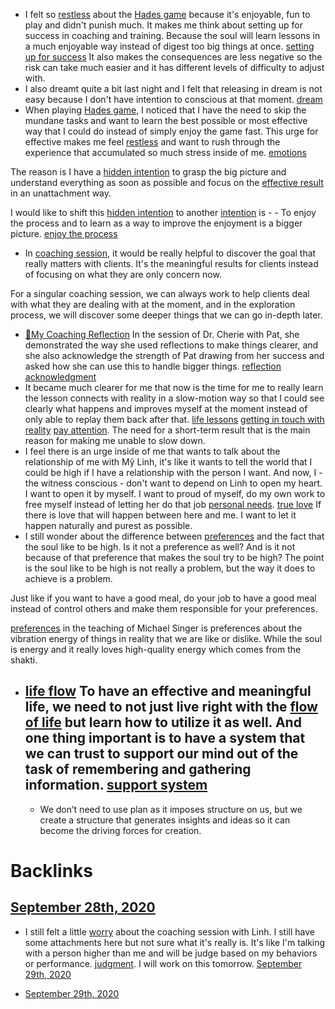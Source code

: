 - I felt so [restless](<restless.md>) about the [Hades game](<Hades game.md>) because it's enjoyable, fun to play and didn't punish much. It makes me think about setting up for success in coaching and training. Because the soul will learn lessons in a much enjoyable way instead of digest too big things at once. [setting up for success](<setting up for success.md>) It also makes the consequences are less negative so the risk can take much easier and it has different levels of difficulty to adjust with. 
- I also dreamt quite a bit last night and I felt that releasing in dream is not easy because I don't have intention to conscious at that moment. [dream](<dream.md>)
- When playing [Hades game](<Hades game.md>), I noticed that I have the need to skip the mundane tasks and want to learn the best possible or most effective way that I could do instead of simply enjoy the game fast. This urge for effective makes me feel [restless](<restless.md>) and want to rush through the experience that accumulated so much stress inside of me. [emotions](<emotions.md>)

The reason is I have a [hidden intention](<hidden intention.md>) to grasp the big picture and understand everything as soon as possible and focus on the [effective result](<effective result.md>) in an unattachment way.

I would like to shift this [hidden intention](<hidden intention.md>) to another [intention](<intention.md>) is 
    - 
    - To enjoy the process and to learn as a way to improve the enjoyment is a bigger picture. [enjoy the process](<enjoy the process.md>)
- In [coaching session](<coaching session.md>), it would be really helpful to discover the goal that really matters with clients. It's the meaningful results for clients instead of focusing on what they are only concern now.

For a singular coaching session, we can always work to help clients deal with what they are dealing with at the moment, and in the exploration process, we will discover some deeper things that we can go in-depth later.
- [🌱My Coaching Reflection](<🌱My Coaching Reflection.md>) In the session of Dr. Cherie with Pat, she demonstrated the way she used reflections to make things clearer, and she also acknowledge the strength of Pat drawing from her success and asked how she can use this to handle bigger things. [reflection](<reflection.md>) [acknowledgment](<acknowledgment.md>) 
- It became much clearer for me that now is the time for me to really learn the lesson connects with reality in a slow-motion way so that I could see clearly what happens and improves myself at the moment instead of only able to replay them back after that. [life lessons](<life lessons.md>) [getting in touch with reality](<getting in touch with reality.md>) [pay attention](<pay attention.md>). The need for a short-term result that is the main reason for making me unable to slow down. 
- I feel there is an urge inside of me that wants to talk about the relationship of me with Mỹ Linh, it's like it wants to tell the world that I could be high if I have a relationship with the person I want. And now, I - the witness conscious - don't want to depend on Linh to open my heart. I want to open it by myself. I want to proud of myself, do my own work to free myself instead of letting her do that job [personal needs](<personal needs.md>). [true love](<true love.md>) If there is love that will happen between here and me. I want to let it happen naturally and purest as possible. 
- I still wonder about the difference between [preferences](<preferences.md>) and the fact that the soul like to be high. Is it not a preference as well? And is it not because of that preference that makes the soul try to be high? The point is the soul like to be high is not really a problem, but the way it does to achieve is a problem.

Just like if you want to have a good meal, do your job to have a good meal instead of control others and make them responsible for your preferences. 

[preferences](<preferences.md>) in the teaching of Michael Singer is preferences about the vibration energy of things in reality that we are like or dislike. While the soul is energy and it really loves high-quality energy which comes from the shakti. 
- [life flow](<life flow.md>) To have an effective and meaningful life, we need to not just live right with the [flow of life](<flow of life.md>) but learn how to utilize it as well. And one thing important is to have a system that we can trust to support our mind out of the task of remembering and gathering information. [support system](<support system.md>)
    - 
    - We don’t need to use plan as it imposes structure on us, but we create a structure that generates insights and ideas so it can become the driving forces for creation.

# Backlinks
## [September 28th, 2020](<September 28th, 2020.md>)
- I still felt a little [worry](<worry.md>) about the coaching session with Linh. I still have some attachments here but not sure what it's really is. It's like I'm talking with a person higher than me and will be judge based on my behaviors or performance. [judgment](<judgment.md>). I will work on this tomorrow. [September 29th, 2020](<September 29th, 2020.md>)

- [September 29th, 2020](<September 29th, 2020.md>)

